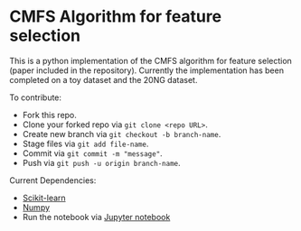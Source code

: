 # CMFS Algorithm for feature selection

This is a python implementation of the CMFS algorithm for feature selection (paper included in the repository). Currently the implementation has been completed on a toy dataset and the 20NG dataset.

  
To contribute:
  * Fork this repo.
  * Clone your forked repo via `git clone <repo URL>`.
  * Create new branch via `git checkout -b branch-name`.
  * Stage files via `git add file-name`.
  * Commit via `git commit -m "message"`.
  * Push via `git push -u origin branch-name`.

Current Dependencies:
  * [Scikit-learn](http://scikit-learn.org/stable/install.html)
  * [Numpy](http://www.numpy.org/)
  * Run the notebook via [Jupyter notebook](http://jupyter.readthedocs.org/en/latest/install.html)

